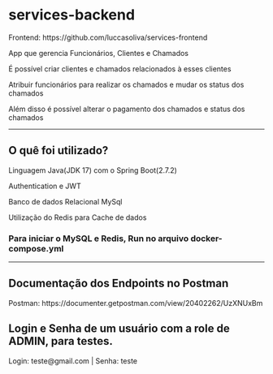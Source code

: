 

<h1>services-backend</h1>
<p>Frontend: https://github.com/luccasoliva/services-frontend</p>

<p>App que gerencia Funcionários, Clientes e Chamados</p>
<p>É possível criar clientes e chamados relacionados à esses clientes</p>
<p>Atribuir funcionários para realizar os chamados e mudar os status dos chamados</p>
<p>Além disso é possível alterar o pagamento dos chamados e status dos chamados</p>

 
<hr>
<h2>O quê foi utilizado?</h2>
<p>Linguagem Java(JDK 17) com o Spring Boot(2.7.2)</p>
<p>Authentication e JWT</p> 
<p>Banco de dados Relacional MySql </p>
<p>Utilização do Redis para Cache de dados</p>
<h3>Para iniciar o MySQL e Redis, Run no arquivo docker-compose.yml</h3>
<hr>
<h2>Documentação dos Endpoints no Postman</h2>
<p>Postman: https://documenter.getpostman.com/view/20402262/UzXNUxBm</p>
<h2>Login e Senha de um usuário com a role de ADMIN, para testes.</h2>
<p>Login: teste@gmail.com | Senha: teste</p>
